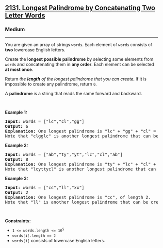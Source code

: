 <h2><a href="https://leetcode.com/problems/longest-palindrome-by-concatenating-two-letter-words/">2131. Longest Palindrome by Concatenating Two Letter Words</a></h2><h3>Medium</h3><hr><div style="user-select: auto;"><p style="user-select: auto;">You are given an array of strings <code style="user-select: auto;">words</code>. Each element of <code style="user-select: auto;">words</code> consists of <strong style="user-select: auto;">two</strong> lowercase English letters.</p>

<p style="user-select: auto;">Create the <strong style="user-select: auto;">longest possible palindrome</strong> by selecting some elements from <code style="user-select: auto;">words</code> and concatenating them in <strong style="user-select: auto;">any order</strong>. Each element can be selected <strong style="user-select: auto;">at most once</strong>.</p>

<p style="user-select: auto;">Return <em style="user-select: auto;">the <strong style="user-select: auto;">length</strong> of the longest palindrome that you can create</em>. If it is impossible to create any palindrome, return <code style="user-select: auto;">0</code>.</p>

<p style="user-select: auto;">A <strong style="user-select: auto;">palindrome</strong> is a string that reads the same forward and backward.</p>

<p style="user-select: auto;">&nbsp;</p>
<p style="user-select: auto;"><strong class="example" style="user-select: auto;">Example 1:</strong></p>

<pre style="user-select: auto;"><strong style="user-select: auto;">Input:</strong> words = ["lc","cl","gg"]
<strong style="user-select: auto;">Output:</strong> 6
<strong style="user-select: auto;">Explanation:</strong> One longest palindrome is "lc" + "gg" + "cl" = "lcggcl", of length 6.
Note that "clgglc" is another longest palindrome that can be created.
</pre>

<p style="user-select: auto;"><strong class="example" style="user-select: auto;">Example 2:</strong></p>

<pre style="user-select: auto;"><strong style="user-select: auto;">Input:</strong> words = ["ab","ty","yt","lc","cl","ab"]
<strong style="user-select: auto;">Output:</strong> 8
<strong style="user-select: auto;">Explanation:</strong> One longest palindrome is "ty" + "lc" + "cl" + "yt" = "tylcclyt", of length 8.
Note that "lcyttycl" is another longest palindrome that can be created.
</pre>

<p style="user-select: auto;"><strong class="example" style="user-select: auto;">Example 3:</strong></p>

<pre style="user-select: auto;"><strong style="user-select: auto;">Input:</strong> words = ["cc","ll","xx"]
<strong style="user-select: auto;">Output:</strong> 2
<strong style="user-select: auto;">Explanation:</strong> One longest palindrome is "cc", of length 2.
Note that "ll" is another longest palindrome that can be created, and so is "xx".
</pre>

<p style="user-select: auto;">&nbsp;</p>
<p style="user-select: auto;"><strong style="user-select: auto;">Constraints:</strong></p>

<ul style="user-select: auto;">
	<li style="user-select: auto;"><code style="user-select: auto;">1 &lt;= words.length &lt;= 10<sup style="user-select: auto;">5</sup></code></li>
	<li style="user-select: auto;"><code style="user-select: auto;">words[i].length == 2</code></li>
	<li style="user-select: auto;"><code style="user-select: auto;">words[i]</code> consists of lowercase English letters.</li>
</ul>
</div>